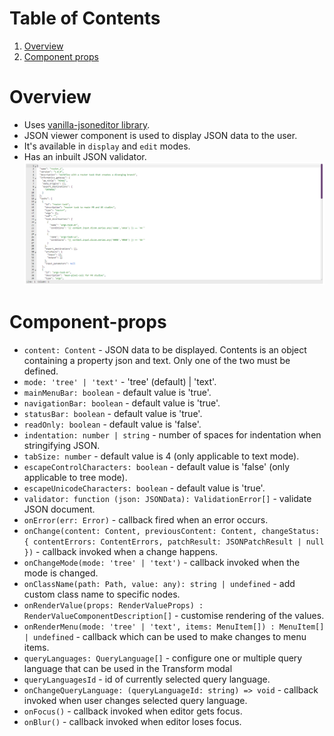 <!--
  ~ Copyright 2022 Crown Copyright
  ~
  ~ Licensed under the Apache License, Version 2.0 (the "License");
  ~ you may not use this file except in compliance with the License.
  ~ You may obtain a copy of the License at
  ~
  ~ http://www.apache.org/licenses/LICENSE-2.0
  ~
  ~ Unless required by applicable law or agreed to in writing, software
  ~ distributed under the License is distributed on an "AS IS" BASIS,
  ~ WITHOUT WARRANTIES OR CONDITIONS OF ANY KIND, either express or implied.
  ~ See the License for the specific language governing permissions and
  ~ limitations under the License.
-->

# Table of Contents
1. [Overview](#overview)
2. [Component props](#component-props)

# Overview
- Uses [vanilla-jsoneditor library](https://openbase.com/js/vanilla-jsoneditor/documentation).
- JSON viewer component is used to display JSON data to the user.
- It's available in `display` and `edit` modes.
- Has an inbuilt JSON validator.
&nbsp;
![image](../static/JSON-viewer.png)

# Component-props
- `content: Content` - JSON data to be displayed. Contents is an object containing a property json and text. Only one of the two must be defined.
- `mode: 'tree' | 'text'` - 'tree' (default) | 'text'.
- `mainMenuBar: boolean` - default value is 'true'.
- `navigationBar: boolean` - default value is 'true'.
- `statusBar: boolean` - default value is 'true'.
- `readOnly: boolean` - default value is 'false'.
- `indentation: number | string` - number of spaces for indentation when stringifying JSON.
- `tabSize: number` - default value is 4 (only applicable to text mode).
- `escapeControlCharacters: boolean` - default value is 'false' (only applicable to tree mode).
- `escapeUnicodeCharacters: boolean` - default value is 'true'.
- `validator: function (json: JSONData): ValidationError[]` - validate JSON document.
- `onError(err: Error)` - callback fired when an error occurs.
- `onChange(content: Content, previousContent: Content, changeStatus: { contentErrors: ContentErrors, patchResult: JSONPatchResult | null })` - callback invoked when a change happens.
- `onChangeMode(mode: 'tree' | 'text')` - callback invoked when the mode is changed.
- `onClassName(path: Path, value: any): string | undefined` - add custom class name to specific nodes.
- `onRenderValue(props: RenderValueProps) : RenderValueComponentDescription[]` - customise rendering of the values.
- `onRenderMenu(mode: 'tree' | 'text', items: MenuItem[]) : MenuItem[] | undefined` - callback which can be used to make changes to menu items.
- `queryLanguages: QueryLanguage[]` - configure one or multiple query language that can be used in the Transform modal
- `queryLanguagesId` - id of currently selected query language.
- `onChangeQueryLanguage: (queryLanguageId: string) => void` - callback invoked when user changes selected query language.
- `onFocus()` - callback invoked when editor gets focus.
- `onBlur()` - callback invoked when editor loses focus.
